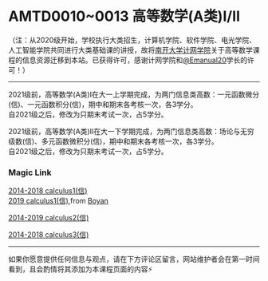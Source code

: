 
# AMTD0010~0013 高等数学(A类)I/II

（注：从2020级开始，学校执行大类招生，计算机学院、软件学院、电光学院、人工智能学院共同进行大类基础课的讲授，故将[南开大学计网学院](https://nkucs.icu)关于高等数学课程的信息资源迁移到本站。已获得许可，感谢计网学院和[@Emanual20](https://github.com/Emanual20)学长的许可！）

------

2021级前，高等数学(A类)I在大一上学期完成，为两门信息类高数：一元函数微分(信)、一元函数积分(信)，期中和期末各考核一次，各3学分。\
自2021级之后，修改为只期末考试一次，占5学分。

2021级前，高等数学(A类)II在大一下学期完成，为两门信息类高数：场论与无穷级数(信)、多元函数微积分(信)，期中和期末各考核一次，各3学分。\
自2021级之后，修改为只期末考试一次，占5学分。

### Magic Link

[2014-2018 calculus1(信)](https://github.com/Emanual20/NKUCS.ICU/tree/main/resources/grade-1/AMTD0013/)\
[2019 calculus1(信)](https://github.com/Emanual20/NKUCS.ICU/tree/main/resources/grade-1/AMTD0013/),from [Boyan](https://github.com/NKUSunBoyan)

[2014-2019 calculus2(信)](https://github.com/Emanual20/NKUCS.ICU/tree/main/resources/grade-1/AMTD0012/)

[2014-2018 calculus3(信)](https://github.com/Emanual20/NKUCS.ICU/tree/main/resources/grade-1/AMTD0011/)

------

如果你愿意提供任何信息与观点，请在下方评论区留言，网站维护者会在第一时间看到，且会酌情将其添加为本课程页面的内容⚡️
